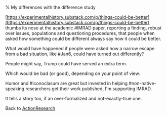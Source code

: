% My differences with the difference study

[https://experimentalhistory.substack.com/p/things-could-be-better](https://experimentalhistory.substack.com/p/things-could-be-better)
thumbs its nose at the academic #IMRAD paper, reporting a finding, robust over issues, populations and questioning procedures, that people when asked how something could be different always say how it could be better.

What would have happened if people were asked how a narrow escape from a bad situation, like #Jan6, could have turned out differently?

People might say, Trump could have served an extra term.

Which would be bad (or good), depending on your point of view.

Humor and  #iconoclasum are great but invested in helping #non-native-speaking researchers get their work published, I'm supporting IMRAD.

It tells a story too, if an over-formalized and not-exactly-true one.

Back to [ActionResearch](ActionResearch.html)
